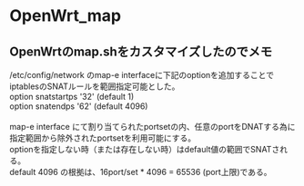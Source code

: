# OpenWrt_map
## OpenWrtのmap.shをカスタマイズしたのでメモ

/etc/config/network のmap-e interfaceに下記のoptionを追加することでiptablesのSNATルールを範囲指定可能とした。<br />
	option snatstartps '32'  (default 1)<br />
	option snatendps '62'  (default 4096)<br />
<br />
map-e interface にて割り当てられたportsetの内、任意のportをDNATする為に指定範囲から除外されたportsetを利用可能にする。<br />
optionを指定しない時（または存在しない時）はdefault値の範囲でSNATされる。<br />
default 4096 の根拠は、16port/set * 4096 = 65536 (port上限)である。<br />
<br />
